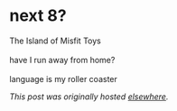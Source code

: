 # next 8?

<div>
<div>The Island of Misfit Toys </div>
<br><div>have I run away from home? </div>
<br><div>language is my roller coaster </div>
</div>


*This post was originally hosted [elsewhere](http://planspace.blogspot.com/2009/02/2-2.html).*
